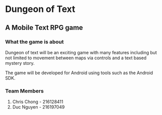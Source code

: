 # Dungeon of Text


## A Mobile Text RPG game 

### What the game is about
Dungeon of text will be an exciting game with many features including but not limited to movement between maps via controls and a text based mystery story.

The game will be developed for Android using tools such as the Android SDK.


### Team Members
1) Chris Chong - 216128411
2) Duc Nguyen - 216197049

